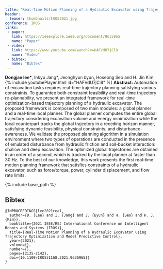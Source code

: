 ```yaml
---
title: "Real-Time Motion Planning of a Hydraulic Excavator using Trajectory Optimization and Model Predictive Control"
header:
  teaser: thumbnails/IROS2021.jpg
conference: IROS
links: 
 - paper: 
   link: https://ieeexplore.ieee.org/document/9635965
   name: "Paper"
 - video: 
   link: https://www.youtube.com/watch?v=HAFVdU7jCl8
   name: "Video"
 - bibtex: 
   name: "Bibtex"
---
```

**Dongjae lee\***, Inkyu Jang\*, Jeonghyun byun, Hoseong Seo and H. Jin Kim
{% include youtubePlayer.html id="HAFVdU7jCl8" %}
**Abstract:** Automation of excavation tasks requires real-time trajectory planning satisfying various constraints. To guarantee both constraint feasibility and real-time trajectory re-plannability, we present an integrated framework for real-time optimization-based trajectory planning of a hydraulic excavator. The proposed framework is composed of two main modules: a global planner and a real-time local planner. The global planner computes the entire global trajectory considering excavation volume and energy minimization while the local counterpart tracks the global trajectory in a receding horizon manner, satisfying dynamic feasibility, physical constraints, and disturbance-awareness. We validate the proposed planning algorithm in a simulation environment where two types of operations are conducted in the presence of emulated disturbance from hydraulic friction and soil-bucket interaction: shallow and deep excavation. The optimized global trajectories are obtained in an order of a second, which is tracked by the local planner at faster than 30 Hz. To the best of our knowledge, this work presents the first real-time motion planning framework that satisfies constraints of a hydraulic excavator, such as force/torque, power, cylinder displacement, and flow rate limits.

{% include base_path %}

## Bibtex <a id="bibtex"></a>
```
@INPROCEEDINGS{lee2021real,
  author={D. {Lee} and I. {Jang} and J. {Byun} and H. {Seo} and H. J. {Kim}},
  booktitle={2021 IEEE/RSJ International Conference on Intelligent Robots and Systems (IROS)}, 
  title={Real-Time Motion Planning of a Hydraulic Excavator using Trajectory Optimization and Model Predictive Control}, 
  year={2021},
  volume={},
  number={},
  pages={2135-2142},
  doi={10.1109/IROS51168.2021.9635965}}
}
```




